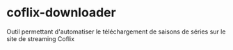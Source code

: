 # coflix-downloader
Outil permettant d'automatiser le téléchargement de saisons de séries sur le site de streaming Coflix
